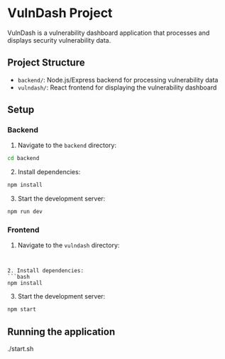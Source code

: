 # VulnDash Project

VulnDash is a vulnerability dashboard application that processes and displays security vulnerability data.

## Project Structure

- `backend/`: Node.js/Express backend for processing vulnerability data
- `vulndash/`: React frontend for displaying the vulnerability dashboard

## Setup

### Backend

1. Navigate to the `backend` directory:
```bash
cd backend
```

2. Install dependencies:
```bash
npm install
```

3. Start the development server:
```bash
npm run dev
```

### Frontend

1. Navigate to the `vulndash` directory:
```


2. Install dependencies:
```bash
npm install
```
3. Start the development server:

```bash
npm start
```

## Running the application

./start.sh

